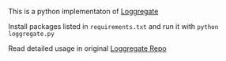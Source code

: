 This is a python implementaton of [Loggregate](https://github.com/akashters/loggregate)

Install packages listed in `requirements.txt` and run it with `python loggregate.py`

Read detailed usage in original [Loggregate Repo](https://github.com/akashters/loggregate)

